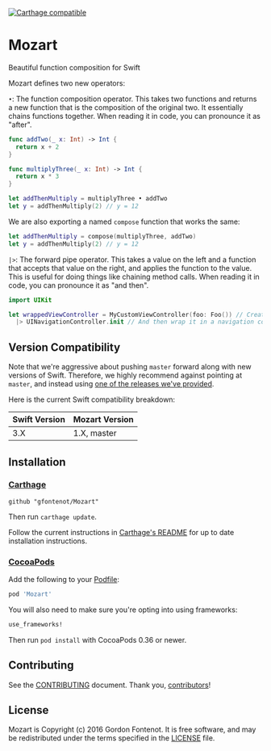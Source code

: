 [![Carthage compatible](https://img.shields.io/badge/Carthage-compatible-4BC51D.svg?style=flat)](https://github.com/Carthage/Carthage)
# Mozart #

Beautiful function composition for Swift

Mozart defines two new operators:

`•`: The function composition operator. This takes two functions and returns
a new function that is the composition of the original two. It essentially
chains functions together. When reading it in code, you can pronounce it as
"after".

```swift
func addTwo(_ x: Int) -> Int {
  return x + 2
}

func multiplyThree(_ x: Int) -> Int {
  return x * 3
}

let addThenMultiply = multiplyThree • addTwo
let y = addThenMultiply(2) // y = 12
```

We are also exporting a named `compose` function that works the same:

```swift
let addThenMultiply = compose(multiplyThree, addTwo)
let y = addThenMultiply(2) // y = 12
```

`|>`: The forward pipe operator. This takes a value on the left and a function
that accepts that value on the right, and applies the function to the value.
This is useful for doing things like chaining method calls. When reading it in
code, you can pronounce it as "and then".

```swift
import UIKit

let wrappedViewController = MyCustomViewController(foo: Foo()) // Create a view controller
  |> UINavigationController.init // And then wrap it in a navigation controller
```

## Version Compatibility

Note that we're aggressive about pushing `master` forward along with new
versions of Swift. Therefore, we highly recommend against pointing at
`master`, and instead using [one of the releases we've provided][releases].

[releases]: https://github.com/gfontenot/Mozart/releases

Here is the current Swift compatibility breakdown:

| Swift Version | Mozart Version |
| ------------- | -------------- |
| 3.X           | 1.X, master    |

## Installation ##

### [Carthage] ###

[Carthage]: https://github.com/Carthage/Carthage

```
github "gfontenot/Mozart"
```

Then run `carthage update`.

Follow the current instructions in [Carthage's README][carthage-installation]
for up to date installation instructions.

[carthage-installation]: https://github.com/Carthage/Carthage#adding-frameworks-to-an-application

### [CocoaPods] ###

[CocoaPods]: http://cocoapods.org

Add the following to your [Podfile](http://guides.cocoapods.org/using/the-podfile.html):

```ruby
pod 'Mozart'
```

You will also need to make sure you're opting into using frameworks:

```ruby
use_frameworks!
```

Then run `pod install` with CocoaPods 0.36 or newer.

Contributing
------------

See the [CONTRIBUTING] document. Thank you, [contributors]!

[CONTRIBUTING]: CONTRIBUTING.md
[contributors]: https://github.com/gfontenot/Mozart/graphs/contributors

License
-------

Mozart is Copyright (c) 2016 Gordon Fontenot. It is free software, and may be
redistributed under the terms specified in the [LICENSE] file.

[LICENSE]: /LICENSE
